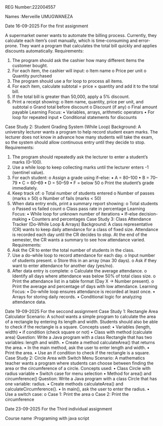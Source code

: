 REG Number:222004557

Names :Merveille UMUGWANEZA

Date 16-09-2025   For the first assignment

A supermarket owner wants to automate the billing process. Currently, they calculate each item’s cost manually, which is time-consuming and error-prone. They want a program that calculates the total bill quickly and applies discounts automatically.
Requirements:
1.	The program should ask the cashier how many different items the customer bought.
2.	For each item, the cashier will input:
o	Item name
o	Price per unit
o	Quantity purchased
3.	The program should use a for loop to process all items.
4.	For each item, calculate subtotal = price × quantity and add it to the total bill.
5.	If the total bill is greater than 50,000, apply a 5% discount.
6.	Print a receipt showing:
o	Item name, quantity, price per unit, and subtotal
o	Grand total before discount
o	Discount (if any)
o	Final amount payable
Learning Focus:
•	Variables, arrays, arithmetic operators
•	For loop for repeated input
•	Conditional statements for discounts

Case Study 2: Student Grading System (While Loop)
Background:
A university lecturer wants a program to help record student exam marks. The lecturer does not 
know in advance how many students will take the exam, so the system should allow continuous 
entry until they decide to stop.
Requirements:
1. The program should repeatedly ask the lecturer to enter a student’s marks (0–100).
2. Use a while loop to keep collecting marks until the lecturer enters -1 (sentinel value).
3. For each student:
   o Assign a grade using if–else:
▪ A = 80–100
▪ B = 70–79
▪ C = 60–69
▪ D = 50–59
▪ F = below 50
o Print the student’s grade immediately.
4. Keep track of:
o Total number of students entered
o Number of passes (marks ≥ 50)
o Number of fails (marks < 50)
5. When data entry ends, print a summary report showing:
o Total students
o Passed vs failed count
o Class pass rate in percentage
Learning Focus:
• While loop for unknown number of iterations
• If–else decision-making
• Counters and percentages
Case Study 3: Class Attendance Tracker (Do-While Loop & Arrays)
Background:
A class representative (CR) wants to keep daily attendance for a class of fixed size. Attendance 
is recorded each day until the CR decides to stop. At the end of the semester, the CR wants a 
summary to see how attendance varied.
Requirements:
1. Ask the CR to enter the total number of students in the class.
2. Use a do-while loop to record attendance for each day.
o Input number of students present.
o Store this in an array (max 30 days).
o Ask if they want to enter attendance for another day (yes/no).
3. After data entry is complete:
o Calculate the average attendance.
o Identify all days where attendance was below 50% of total class size.
o Print the attendance list in a table format (Day X → Number present).
o Print the average and percentage of days with low attendance.
Learning Focus:
• Do-while loop ensures attendance is recorded at least once.
• Arrays for storing daily records.
• Conditional logic for analyzing attendance data.

Date 19-09-2025   For the seccond assignment
Case Study 1: Rectangle Area Calculator
Scenario:
A school wants a simple program to calculate the area of a rectangle by entering its length and 
width. Students should also be able to check if the rectangle is a square.
Concepts used:
• Variables (length, width)
• if condition (check square or not)
• Class with method (calculate area)
Question:
Write a Java program with a class Rectangle that has two variables: length and width.
• Create a method calculateArea() that returns the area.
• In the main method, ask the user to enter length and width.
• Print the area.
• Use an if condition to check if the rectangle is a square.
Case Study 2: Circle Area with Switch Menu
Scenario:
A mathematics teacher wants a program where students can choose between finding the area or 
the circumference of a circle.
Concepts used:
• Class Circle with radius variable
• Switch case for menu selection
• Method for area() and circumference()
Question:
Write a Java program with a class Circle that has one variable: radius.
• Create methods calculateArea() and calculateCircumference().
• In main(), ask the user to enter the radius.
• Use a switch case:
o Case 1: Print the area
o Case 2: Print the circumference

Date 23-09-2025   For the Third individual  assignment

Course name :Programing with java script 

